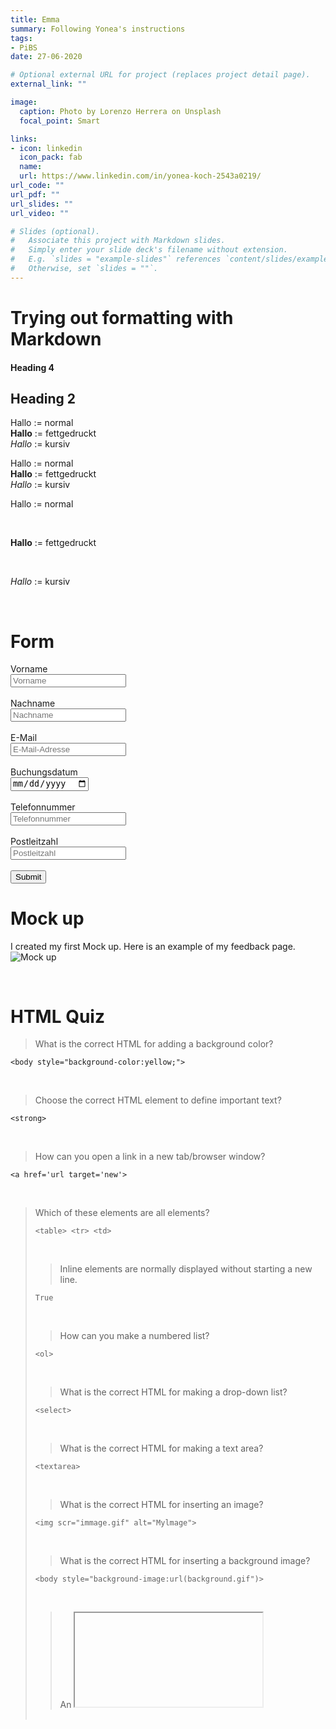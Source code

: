 ```yaml
---
title: Emma
summary: Following Yonea's instructions 
tags:
- PiBS
date: 27-06-2020

# Optional external URL for project (replaces project detail page).
external_link: ""

image:
  caption: Photo by Lorenzo Herrera on Unsplash
  focal_point: Smart

links:
- icon: linkedin
  icon_pack: fab
  name: 
  url: https://www.linkedin.com/in/yonea-koch-2543a0219/
url_code: ""
url_pdf: ""
url_slides: ""
url_video: ""

# Slides (optional).
#   Associate this project with Markdown slides.
#   Simply enter your slide deck's filename without extension.
#   E.g. `slides = "example-slides"` references `content/slides/example-slides.md`.
#   Otherwise, set `slides = ""`.
---
```

Trying out formatting with Markdown
======
#### Heading 4
## Heading 2
Hallo := normal  
**Hallo** := fettgedruckt  
*Hallo* := kursiv  

Hallo := normal <br>
**Hallo** := fettgedruckt <br>
*Hallo* := kursiv <br>

Hallo := normal

<br>

**Hallo** := fettgedruckt

<br>

*Hallo* := kursiv

<br>

Form
=====
<!DOCTYPE html>
<html lang="de">
<head>
  <meta charset="utf-8">
  <meta name="description" content="Übung aus PVA1">
  <meta name="keywords" content="FFHS, BestTeacher">
  <title>Übung Forms - PVA1</title>
</head>
<body>
<form action=”yonea.koch@amanox.ch”>
  <label>
    Vorname <br>
    <input id="fname" placeholder="Vorname" pattern="[a-zA-zäöüÄÖÜ]{2,}" required/><br>
  </label> <br>
  <label>
    Nachname <br>
    <input id="lname" placeholder="Nachname" pattern="[a-zA-zäöüÄÖÜ]{2,}" required/><br>
  </label> <br>
  <label>  
    E-Mail <br>
    <input type="email" id="mail" placeholder="E-Mail-Adresse" pattern="\{@}" required/> <br>
  </label> <br>
  <label>
    Buchungsdatum <br>
    <input type="date" id="orderdate" required/><br>
  </label> <br>
  <label>
    Telefonnummer <br>
    <input type="tel" id="tel" placeholder="Telefonnummer"/><br>
  </label> <br>
  <label>
    Postleitzahl <br>
    <input id="plz" placeholder="Postleitzahl" pattern="\d{4}" required/><br>
  </label> <br>
  <input type="submit" id="submit" pattern="yonea.koch@amanox.ch"/>
</form>
</body>
</html>

Mock up
===
I created my first Mock up. Here is an example of my feedback page.
![Mock up](mockup.jpg "<b>Mock up</b> (Screenshot)")

<br>

HTML Quiz
====

> What is the correct HTML for adding a background color?
```
<body style="background-color:yellow;"> 
```
<br>

> Choose the correct HTML element to define important text?
```
<strong>
```
<br>

> How can you open a link in a new tab/browser window?
```
<a href='url target='new'>
```
<br>

> Which of these elements are all <table> elements?
```
<table> <tr> <td>
```
<br>

> Inline elements are normally displayed without starting a new line.
```
True
```
<br>

>How can you make a numbered list?
```
<ol>
```
<br>

> What is the correct HTML for making a drop-down list?
```
<select>
```
<br>

> What is the correct HTML for making a text area?
```
<textarea>
```
<br>

> What is the correct HTML for inserting an image?
```
<img scr="immage.gif" alt="Mylmage">
```
<br>

> What is the correct HTML for inserting a background image?
```
<body style="background-image:url(background.gif")>
```
<br>

> An <iframe> is used to display a web page within a web page.
```
True
```
<br>

> Which doctype is correct for HTML5?
```
<!DOCTYPE html>
```
<br>

> The HTML global attribute, "contenteditable" is used to:
```
Specify whether the content of an element should be editable or not
```
<br>

> In HTML, onblur and onfocus are:
```
Event attributes
```
<br>

> Graphics defined by SVG is in which format?
```
XML
```
<br>

> The HTML <canvas> element is used to:
```
draw graphics
```
<br>

> Which input type defines a slider control?
```
range
```
<br>

> Which HTML element is used to display a scalar measurement within a range?
```
<meter>
```
<br>

> In HTML, what does the <aside> element define?
```
Content aside from the page content
```
<br>

> Which HTML element is used to specify a header for a document or section?
```
<header>
```


